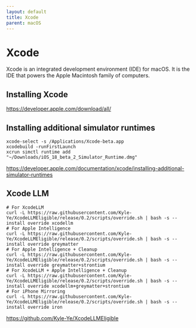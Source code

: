 ```yaml
---
layout: default
title: Xcode
parent: macOS
---
```


# Xcode

Xcode is an integrated development environment (IDE) for macOS. It is the IDE that powers the Apple Macintosh family of computers.

## Installing Xcode

https://developer.apple.com/download/all/

## Installing additional simulator runtimes

```shell
xcode-select -s /Applications/Xcode-beta.app
xcodebuild -runFirstLaunch
xcrun simctl runtime add "~/Downloads/iOS_18_beta_2_Simulator_Runtime.dmg"
```

https://developer.apple.com/documentation/xcode/installing-additional-simulator-runtimes


## Xcode LLM

```shell
# For XcodeLLM
curl -L https://raw.githubusercontent.com/Kyle-Ye/XcodeLLMEligible/release/0.2/scripts/override.sh | bash -s -- install override xcodellm
# For Apple Intelligence
curl -L https://raw.githubusercontent.com/Kyle-Ye/XcodeLLMEligible/release/0.2/scripts/override.sh | bash -s -- install override greymatter
# For Apple Intelligence + Cleanup
curl -L https://raw.githubusercontent.com/Kyle-Ye/XcodeLLMEligible/release/0.2/scripts/override.sh | bash -s -- install override greymatter+strontium
# For XcodeLLM + Apple Intelligence + Cleanup
curl -L https://raw.githubusercontent.com/Kyle-Ye/XcodeLLMEligible/release/0.2/scripts/override.sh | bash -s -- install override xcodellm+greymatter+strontium
# For iPhone Mirroring
curl -L https://raw.githubusercontent.com/Kyle-Ye/XcodeLLMEligible/release/0.2/scripts/override.sh | bash -s -- install override iron
```

https://github.com/Kyle-Ye/XcodeLLMEligible